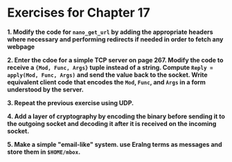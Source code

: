 # Exercises for Chapter 17

**1. Modify the code for `nano_get_url` by adding the appropriate headers where necessary and performing redirects if needed in order to fetch any webpage**

**2. Enter the cdoe for a simple TCP server on page 267. Modify the code to receive a `{Mod, Func, Args}` tuple instead of a string. Compute `Reply = apply(Mod, Func, Args)` and send the value back to the socket. Write equivalent client code that encodes the `Mod`, `Func`, and `Args` in a form understood by the server.**

**3. Repeat the previous exercise using UDP.**

**4. Add a layer of cryptography by encoding the binary before sending it to the outgoing socket and decoding it after it is received on the incoming socket.**

**5. Make a simple "email-like" system. use Eralng terms as messages and store them in `$HOME/mbox`.**
